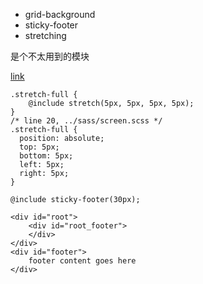 - grid-background
- sticky-footer
- stretching

是个不太用到的模块

[link](http://compass-style.org/reference/compass/layout/)

```
.stretch-full {
    @include stretch(5px, 5px, 5px, 5px);
}
/* line 20, ../sass/screen.scss */
.stretch-full {
  position: absolute;
  top: 5px;
  bottom: 5px;
  left: 5px;
  right: 5px;
}
```

```
@include sticky-footer(30px);

<div id="root">
    <div id="root_footer">
    </div>
</div>
<div id="footer">
    footer content goes here
</div>
```
